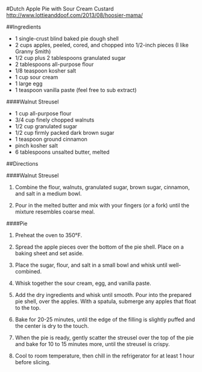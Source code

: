#Dutch Apple Pie with Sour Cream Custard
http://www.lottieanddoof.com/2013/08/hoosier-mama/

##Ingredients

- 1 single-crust blind baked pie dough shell
- 2 cups apples, peeled, cored, and chopped into 1/2-inch pieces (I like Granny Smith)
- 1/2 cup plus 2 tablespoons granulated sugar
- 2 tablespoons all-purpose flour
- 1/8 teaspoon kosher salt
- 1 cup sour cream
- 1 large egg
- 1 teaspoon vanilla paste (feel free to sub extract)

####Walnut Streusel
- 1 cup all-purpose flour
- 3/4 cup finely chopped walnuts
- 1/2 cup granulated sugar
- 1/2 cup firmly packed dark brown sugar
- 1 teaspoon ground cinnamon
- pinch kosher salt
- 6 tablespoons unsalted butter, melted

##Directions

####Walnut Streusel
1. Combine the flour, walnuts, granulated sugar, brown sugar, cinnamon, and salt in a medium bowl.

2. Pour in the melted butter and mix with your fingers (or a fork) until the mixture resembles coarse meal.

####Pie
1. Preheat the oven to 350°F.

2. Spread the apple pieces over the bottom of the pie shell. Place on a baking sheet and set aside.

3. Place the sugar, flour, and salt in a small bowl and whisk until well-combined.

4. Whisk together the sour cream, egg, and vanilla paste.

5. Add the dry ingredients and whisk until smooth. Pour into the prepared pie shell, over the apples. With a spatula, submerge any apples that float to the top.

6. Bake for 20-25 minutes, until the edge of the filling is slightly puffed and the center is dry to the touch.

7. When the pie is ready, gently scatter the streusel over the top of the pie and bake for 10 to 15 minutes more, until the streusel is crispy.

8. Cool to room temperature, then chill in the refrigerator for at least 1 hour before slicing.